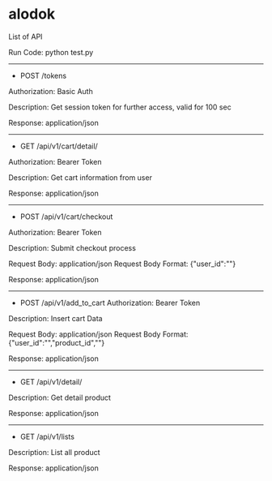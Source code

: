 # alodok

List of API


Run Code:
python test.py

-------------------------------------------------------------------------

- POST /tokens

Authorization: Basic Auth

Description:
Get session token for further access, valid for 100 sec

Response: application/json

-------------------------------------------------------------------------

- GET /api/v1/cart/detail/<userid>

Authorization: Bearer Token

Description:
Get cart information from user

Response: application/json

-------------------------------------------------------------------------

- POST /api/v1/cart/checkout

Authorization: Bearer Token

Description:
Submit checkout process

Request Body: application/json
Request Body Format: {"user_id":""}

Response: application/json
  
-------------------------------------------------------------------------

- POST /api/v1/add_to_cart
Authorization: Bearer Token

Description:
Insert cart Data

Request Body: application/json
Request Body Format: {"user_id":"","product_id",""}

Response: application/json
  
-------------------------------------------------------------------------

- GET /api/v1/detail/<id>

Description:
Get detail product

Response: application/json
  
-------------------------------------------------------------------------

- GET /api/v1/lists

Description:
List all product

Response: application/json
